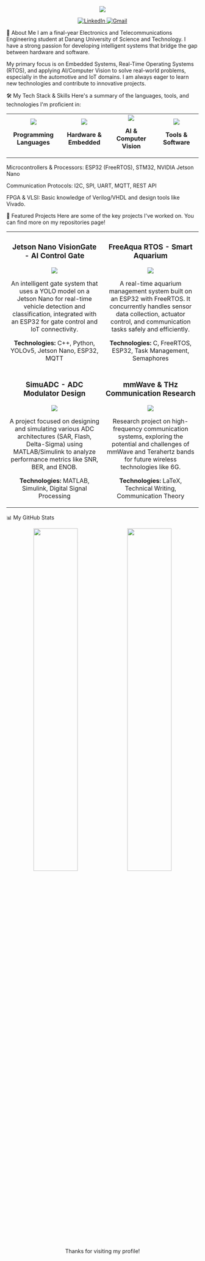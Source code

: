 <!--

Hi, Ba Thanh! This is a new, professionally designed README for your GitHub profile.

To use it, simply copy all the content from this file and paste it into your profile's README.md.

Don't forget to update the LinkedIn profile URL!
-->

<!-- Header Banner -->

<p align="center">
<img src="https://www.google.com/search?q=https://readme-typing-svg.herokuapp.com/%3Ffont%3DRighteous%26size%3D35%26center%3Dtrue%26vCenter%3Dtrue%26width%3D1000%26height%3D70%26duration%3D3500%26lines%3DHi%2BThere!%2BI%27m%2BNguyen%2BBa%2BThanh+👋;Embedded+Systems+%26+AI+Enthusiast;Electronics+%26+Telecommunications+Engineer" />
</p>

<!-- Social Icons -->

<p align="center">
<a href="YOUR_LINKEDIN_PROFILE_URL_HERE">
<img src="https://www.google.com/search?q=https://img.shields.io/badge/LinkedIn-0077B5%3Fstyle%3Dfor-the-badge%26logo%3Dlinkedin%26logoColor%3Dwhite" alt="LinkedIn"/>
</a>
<a href="mailto:bathanh124ads@gmail.com">
<img src="https://img.shields.io/badge/Gmail-D14836?style=for-the-badge&logo=gmail&logoColor=white" alt="Gmail"/>
</a>
</p>

📖 About Me
I am a final-year Electronics and Telecommunications Engineering student at Danang University of Science and Technology. I have a strong passion for developing intelligent systems that bridge the gap between hardware and software.

My primary focus is on Embedded Systems, Real-Time Operating Systems (RTOS), and applying AI/Computer Vision to solve real-world problems, especially in the automotive and IoT domains. I am always eager to learn new technologies and contribute to innovative projects.

🛠️ My Tech Stack & Skills
Here's a summary of the languages, tools, and technologies I'm proficient in:

<table>
<tr>
<td align="center" width="180">
<img src="https://www.google.com/search?q=https://skillicons.dev/icons%3Fi%3Dc,cpp,python" />




<b>Programming Languages</b>
</td>
<td align="center" width="180">
<img src="https://www.google.com/search?q=https://skillicons.dev/icons%3Fi%3Dlinux,raspberrypi,arduino" />




<b>Hardware & Embedded</b>
</td>
<td align="center" width="180">
<img src="https://www.google.com/search?q=https://skillicons.dev/icons%3Fi%3Dtensorflow,pytorch,opencv" />




<b>AI & Computer Vision</b>
</td>
<td align="center" width="180">
<img src="https://www.google.com/search?q=https://skillicons.dev/icons%3Fi%3Dmatlab,vscode,git,altium" />




<b>Tools & Software</b>
</td>
</tr>
</table>

Microcontrollers & Processors: ESP32 (FreeRTOS), STM32, NVIDIA Jetson Nano

Communication Protocols: I2C, SPI, UART, MQTT, REST API

FPGA & VLSI: Basic knowledge of Verilog/VHDL and design tools like Vivado.

🚀 Featured Projects
Here are some of the key projects I've worked on. You can find more on my repositories page!

<table>
<tr>
<td width="50%">
<h3 align="center">Jetson Nano VisionGate - AI Control Gate</h3>
<div align="center">
<a href="https://www.google.com/search?q=https://github.com/bathanh0309/PBL3_Smart_Parking" title="Jetson Nano VisionGate">
<img src="https://www.google.com/search?q=https://github-readme-stats.vercel.app/api/pin/%3Fusername%3Dbathanh0309%26repo%3DPBL3_Smart_Parking%26theme%3Dtokyonight%26show_owner%3Dtrue" />
</a>
<p>An intelligent gate system that uses a YOLO model on a Jetson Nano for real-time vehicle detection and classification, integrated with an ESP32 for gate control and IoT connectivity.</p>
<p><b>Technologies:</b> C++, Python, YOLOv5, Jetson Nano, ESP32, MQTT</p>
</div>
</td>
<td width="50%">
<h3 align="center">FreeAqua RTOS - Smart Aquarium</h3>
<div align="center">
<a href="https://www.google.com/search?q=https://github.com/bathanh0309/FreeRTOS_Smart_Aquarium" title="FreeAqua RTOS">
<img src="https://www.google.com/search?q=https://github-readme-stats.vercel.app/api/pin/%3Fusername%3Dbathanh0309%26repo%3DFreeRTOS_Smart_Aquarium%26theme%3Dtokyonight%26show_owner%3Dtrue" />
</a>
<p>A real-time aquarium management system built on an ESP32 with FreeRTOS. It concurrently handles sensor data collection, actuator control, and communication tasks safely and efficiently.</p>
<p><b>Technologies:</b> C, FreeRTOS, ESP32, Task Management, Semaphores</p>
</div>
</td>
</tr>
<tr>
<td width="50%">
<h3 align="center">SimuADC - ADC Modulator Design</h3>
<div align="center">
<a href="https://www.google.com/search?q=https://github.com/bathanh0309/ADC_Modulator_Design" title="SimuADC">
<img src="https://www.google.com/search?q=https://github-readme-stats.vercel.app/api/pin/%3Fusername%3Dbathanh0309%26repo%3DADC_Modulator_Design%26theme%3Dtokyonight%26show_owner%3Dtrue" />
</a>
<p>A project focused on designing and simulating various ADC architectures (SAR, Flash, Delta-Sigma) using MATLAB/Simulink to analyze performance metrics like SNR, BER, and ENOB.</p>
<p><b>Technologies:</b> MATLAB, Simulink, Digital Signal Processing</p>
</div>
</td>
<td width="50%">
<h3 align="center">mmWave & THz Communication Research</h3>
<div align="center">
<a href="https://www.google.com/search?q=https://github.com/bathanh0309/Latex_mmWave_THz" title="mmWave Research">
<img src="https://www.google.com/search?q=https://github-readme-stats.vercel.app/api/pin/%3Fusername%3Dbathanh0309%26repo%3DHigh_Frequency_mmWave_THz%26theme%3Dtokyonight%26show_owner%3Dtrue" />
</a>
<p>Research project on high-frequency communication systems, exploring the potential and challenges of mmWave and Terahertz bands for future wireless technologies like 6G.</p>
<p><b>Technologies:</b> LaTeX, Technical Writing, Communication Theory</p>
</div>
</td>
</tr>
</table>

📊 My GitHub Stats
<p align="center">
<img width="48%" src="https://www.google.com/search?q=https://github-readme-stats.vercel.app/api%3Fusername%3Dbathanh0309%26show_icons%3Dtrue%26theme%3Dtokyonight%26hide_border%3Dtrue%26include_all_commits%3Dtrue%26count_private%3Dtrue" />
<img width="48%" src="https://www.google.com/search?q=https://github-readme-stats.vercel.app/api/top-langs/%3Fusername%3Dbathanh0309%26layout%3Dcompact%26langs_count%3D6%26theme%3Dtokyonight%26hide_border%3Dtrue" />
</p>

<p align="center">
Thanks for visiting my profile!
</p>
